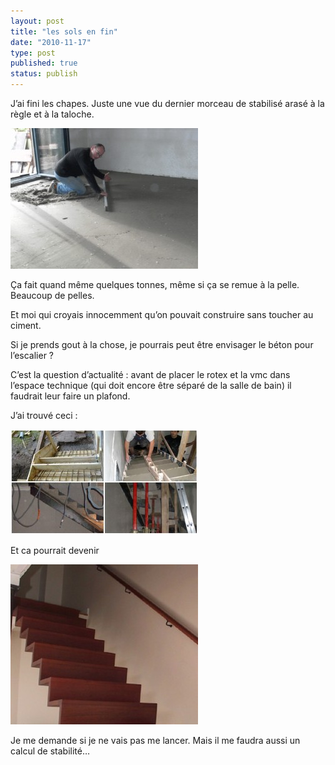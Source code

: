 ```yaml
---
layout: post
title: "les sols en fin"
date: "2010-11-17"
type: post
published: true
status: publish
---
```


J’ai fini les chapes. Juste une vue du dernier morceau de stabilisé arasé à la règle et à la taloche.

[![](/images/2010/11/SAM_0299-300x225.jpg "SAMSUNG DIGITAL CAMERA")](/images/2010/11/SAM_0299.jpg)

Ça fait quand même quelques tonnes, même si ça se remue à la pelle. Beaucoup de pelles.

Et moi qui croyais innocemment qu’on pouvait construire sans toucher au ciment.

Si je prends gout à la chose, je pourrais peut être envisager le béton pour l’escalier ?

C’est la question d’actualité : avant de placer le rotex et la vmc dans l’espace technique (qui doit encore être séparé de la salle de bain) il faudrait leur faire un plafond.

J’ai trouvé ceci :

[![](/images/2010/11/101117-300x168.jpg "101117")](/images/2010/11/101117.jpg)

Et ca pourrait devenir

[![](/images/2010/11/jeveuxca-300x256.jpg "jeveuxca")](/images/2010/11/jeveuxca.jpg)

Je me demande si je ne vais pas me lancer. Mais il me faudra aussi un calcul de stabilité…
